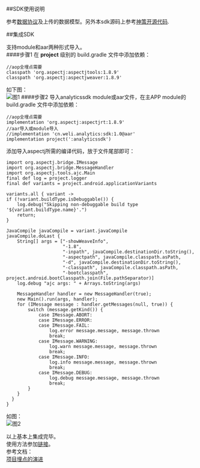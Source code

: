 ##SDK使用说明

参考[数据协议](protocol.md)及上传的数据模型。另外本sdk源码上参考[神策开源代码](https://github.com/sensorsdata/sa-sdk-android).

##集成SDK

支持module和aar两种形式导入。  
####步骤1
在 **project** 级别的 build.gradle 文件中添加依赖：

    
    //aop全埋点需要
    classpath 'org.aspectj:aspectjtools:1.8.9'
    classpath 'org.aspectj:aspectjweaver:1.8.9'
    
如下图：  
![图1](http://img2033.static.suishenyun.net/e79c3b8f01a693b60e8a69616a4f35fb/390aeec83ecdc67b39f439cdca6acfd3.png!w480.jpg)
####步骤2 
导入analyticssdk module或aar文件，在主APP module的 build.gradle 文件中添加依赖：  


    //aop全埋点需要
    implementation 'org.aspectj:aspectjrt:1.8.9'
    //aar导入或module导入
    //implementation 'cn.weli.analytics:sdk:1.0@aar'
    implementation project(':analyticssdk')
    
添加导入aspectj所需的编译代码，放于文件尾部即可：    

    
    import org.aspectj.bridge.IMessage
    import org.aspectj.bridge.MessageHandler
    import org.aspectj.tools.ajc.Main
    final def log = project.logger
    final def variants = project.android.applicationVariants

    variants.all { variant ->
    if (!variant.buildType.isDebuggable()) {
        log.debug("Skipping non-debuggable build type '${variant.buildType.name}'.")
        return;
    }

    JavaCompile javaCompile = variant.javaCompile
    javaCompile.doLast {
        String[] args = ["-showWeaveInfo",
                         "-1.8",
                         "-inpath", javaCompile.destinationDir.toString(),
                         "-aspectpath", javaCompile.classpath.asPath,
                         "-d", javaCompile.destinationDir.toString(),
                         "-classpath", javaCompile.classpath.asPath,
                         "-bootclasspath", project.android.bootClasspath.join(File.pathSeparator)]
        log.debug "ajc args: " + Arrays.toString(args)

        MessageHandler handler = new MessageHandler(true);
        new Main().run(args, handler);
        for (IMessage message : handler.getMessages(null, true)) {
            switch (message.getKind()) {
                case IMessage.ABORT:
                case IMessage.ERROR:
                case IMessage.FAIL:
                    log.error message.message, message.thrown
                    break;
                case IMessage.WARNING:
                    log.warn message.message, message.thrown
                    break;
                case IMessage.INFO:
                    log.info message.message, message.thrown
                    break;
                case IMessage.DEBUG:
                    log.debug message.message, message.thrown
                    break;
            }
        }
      }
    }
如图：     
![图2](http://img2033.static.suishenyun.net/e79c3b8f01a693b60e8a69616a4f35fb/6e38d99af2f9409ac8f429d8c1c5be8d.png!w480.jpg)

以上基本上集成完毕。  
使用方法参加[链接](使用方法文档.md)。  
参考文档：  
[项目埋点的演进](https://www.jianshu.com/p/abdaf64ad553)

